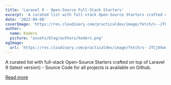 ```yaml
---
title: 'Laravel 9 - Open-Source Full-Stack Starters'
excerpt: 'A curated list with full-stack Open-Source Starters crafted on top of Laravel 9 (latest version) - Source Code for all projects is available on Github.'
date: '2022-04-08'
coverImage: 'https://res.cloudinary.com/practicaldev/image/fetch/s--JTCjOXwC--/c_imagga_scale,f_auto,fl_progressive,h_420,q_auto,w_1000/https://dev-to-uploads.s3.amazonaws.com/uploads/articles/0xbljv60ahwpvio2alkd.jpg'
author:
  name: Koders
  picture: "assets/blog/authors/koders.png"
ogImage:
  url: 'https://res.cloudinary.com/practicaldev/image/fetch/s--JTCjOXwC--/c_imagga_scale,f_auto,fl_progressive,h_420,q_auto,w_1000/https://dev-to-uploads.s3.amazonaws.com/uploads/articles/0xbljv60ahwpvio2alkd.jpg'
---
```


A curated list with full-stack Open-Source Starters crafted on top of Laravel 9 (latest version) - Source Code for all projects is available on Github.

[Read more](https://dev.to/sm0ke/laravel-9-open-source-full-stack-starters-4be9)
